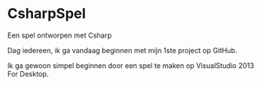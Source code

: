 CsharpSpel
==========

Een spel ontworpen met Csharp

Dag iedereen, ik ga vandaag beginnen met mijn 1ste project op GitHub.

Ik ga gewoon simpel beginnen door een spel te maken op VisualStudio 2013 For Desktop.

